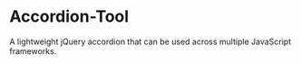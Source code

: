 # Accordion-Tool
A lightweight jQuery accordion that can be used across multiple JavaScript frameworks. 
